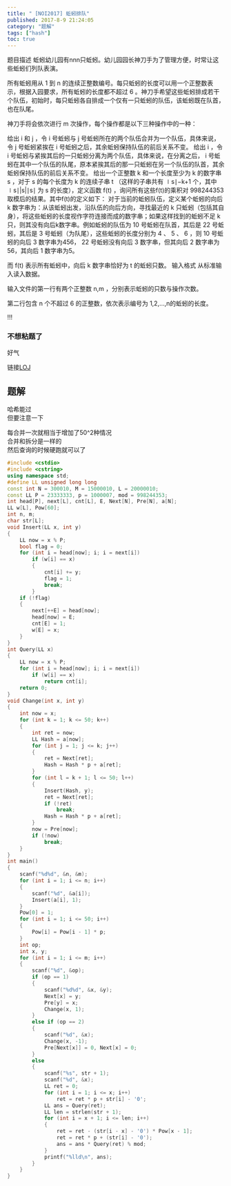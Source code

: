 ```yaml
---
title: " [NOI2017] 蚯蚓排队"
published: 2017-8-9 21:24:05
category: "题解"
tags: ["hash"]
toc: true
---
```



题目描述
蚯蚓幼儿园有nnn只蚯蚓。幼儿园园长神刀手为了管理方便，时常让这些蚯蚓们列队表演。
<!--more-->
所有蚯蚓用从 1 到 n 的连续正整数编号。每只蚯蚓的长度可以用一个正整数表示，根据入园要求，所有蚯蚓的长度都不超过 6 。神刀手希望这些蚯蚓排成若干个队伍，初始时，每只蚯蚓各自排成一个仅有一只蚯蚓的队伍，该蚯蚓既在队首，也在队尾。

神刀手将会依次进行 m 次操作，每个操作都是以下三种操作中的一种：

给出 i 和 j ，令 i 号蚯蚓与 j 号蚯蚓所在的两个队伍合并为一个队伍，具体来说，令 j 号蚯蚓紧挨在 i 号蚯蚓之后，其余蚯蚓保持队伍的前后关系不变。
给出 i ，令 i 号蚯蚓与紧挨其后的一只蚯蚓分离为两个队伍，具体来说，在分离之后， i 号蚯蚓在其中一个队伍的队尾，原本紧挨其后的那一只蚯蚓在另一个队伍的队首，其余蚯蚓保持队伍的前后关系不变。
给出一个正整数 k 和一个长度至少为 k 的数字串 s ，对于 s 的每个长度为 k 的连续子串 t （这样的子串共有 ∣s∣−k+1 个，其中 ∣s∣|s|∣s∣ 为 s 的长度），定义函数 f(t) ，询问所有这些f(t)的乘积对 998244353 取模后的结果。其中f(t)的定义如下：
对于当前的蚯蚓队伍，定义某个蚯蚓的向后 k 数字串为：从该蚯蚓出发，沿队伍的向后方向，寻找最近的 k 只蚯蚓（包括其自身），将这些蚯蚓的长度视作字符连接而成的数字串；如果这样找到的蚯蚓不足 k 只，则其没有向后k数字串。例如蚯蚓的队伍为 10 号蚯蚓在队首，其后是 22 号蚯蚓，其后是 3 号蚯蚓（为队尾），这些蚯蚓的长度分别为 4 、 5 、 6 ，则 10 号蚯蚓的向后 3 数字串为456， 22 号蚯蚓没有向后 3 数字串，但其向后 2 数字串为56，其向后 1 数字串为5。

而 f(t) 表示所有蚯蚓中，向后 k 数字串恰好为 t 的蚯蚓只数。
输入格式
从标准输入读入数据。

输入文件的第一行有两个正整数 n,m ，分别表示蚯蚓的只数与操作次数。

第二行包含 n 个不超过 6 的正整数，依次表示编号为 
1,2,…,n的蚯蚓的长度。

!!!

### 不想粘题了

好气

链接[LOJ](https://loj.ac/problem/2303)  


## 题解

哈希能过  
但要注意一下

每合并一次就相当于增加了50^2种情况  
合并和拆分是一样的  
然后查询的时候硬跑就可以了


```c++
#include <cstdio>
#include <cstring>
using namespace std;
#define LL unsigned long long
const int N = 300010, M = 15000010, L = 20000010;
const LL P = 23333333, p = 1000007, mod = 998244353;
int head[P], next[L], cnt[L], E, Next[N], Pre[N], a[N];
LL w[L], Pow[60];
int n, m;
char str[L];
void Insert(LL x, int y)
{
    LL now = x % P;
    bool flag = 0;
    for (int i = head[now]; i; i = next[i])
        if (w[i] == x)
        {
            cnt[i] += y;
            flag = 1;
            break;
        }
    if (!flag)
    {
        next[++E] = head[now];
        head[now] = E;
        cnt[E] = 1;
        w[E] = x;
    }
}
int Query(LL x)
{
    LL now = x % P;
    for (int i = head[now]; i; i = next[i])
        if (w[i] == x)
            return cnt[i];
    return 0;
}
void Change(int x, int y)
{
    int now = x;
    for (int k = 1; k <= 50; k++)
    {
        int ret = now;
        LL Hash = a[now];
        for (int j = 1; j <= k; j++)
        {
            ret = Next[ret];
            Hash = Hash * p + a[ret];
        }
        for (int l = k + 1; l <= 50; l++)
        {
            Insert(Hash, y);
            ret = Next[ret];
            if (!ret)
                break;
            Hash = Hash * p + a[ret];
        }
        now = Pre[now];
        if (!now)
            break;
    }
}
int main()
{
    scanf("%d%d", &n, &m);
    for (int i = 1; i <= n; i++)
    {
        scanf("%d", &a[i]);
        Insert(a[i], 1);
    }
    Pow[0] = 1;
    for (int i = 1; i <= 50; i++)
    {
        Pow[i] = Pow[i - 1] * p;
    }
    int op;
    int x, y;
    for (int i = 1; i <= m; i++)
    {
        scanf("%d", &op);
        if (op == 1)
        {
            scanf("%d%d", &x, &y);
            Next[x] = y;
            Pre[y] = x;
            Change(x, 1);
        }
        else if (op == 2)
        {
            scanf("%d", &x);
            Change(x, -1);
            Pre[Next[x]] = 0, Next[x] = 0;
        }
        else
        {
            scanf("%s", str + 1);
            scanf("%d", &x);
            LL ret = 0;
            for (int i = 1; i <= x; i++)
                ret = ret * p + str[i] - '0';
            LL ans = Query(ret);
            LL len = strlen(str + 1);
            for (int i = x + 1; i <= len; i++)
            {
                ret = ret - (str[i - x] - '0') * Pow[x - 1];
                ret = ret * p + (str[i] - '0');
                ans = ans * Query(ret) % mod;
            }
            printf("%lld\n", ans);
        }
    }
}
```